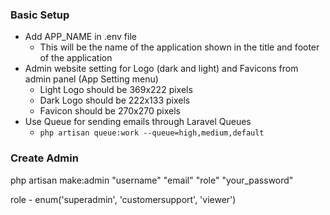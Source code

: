 ### Basic Setup

-   Add APP_NAME in .env file
    -   This will be the name of the application shown in the title and footer of the application
-   Admin website setting for Logo (dark and light) and Favicons from admin panel (App Setting menu)
    -   Light Logo should be 369x222 pixels
    -   Dark Logo should be 222x133 pixels
    -   Favicon should be 270x270 pixels
-  Use Queue for sending emails through Laravel Queues
    -   `php artisan queue:work --queue=high,medium,default`

### Create Admin

php artisan make:admin "username" "email" "role" "your_password"

role - enum('superadmin', 'customersupport', 'viewer')

